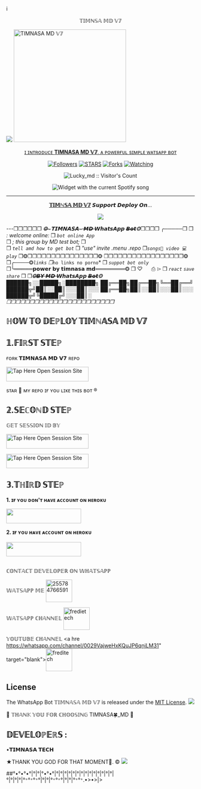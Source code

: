 i</h1> 
<p align="center">𝕋𝕀𝕄ℕ𝕊𝔸 𝕄𝔻 𝕍𝟟

 <a href="https://github.com/DenverCoder1/readme-typing-svg"><img src="https://readme-typing-svg.herokuapp.com?font=Time+New+Roman&color=red&size=25&center=true&vCenter=true&width=600&height=100&lines=𝕨𝕖𝕝𝕔𝕠𝕞𝕖'𝕥𝕠+𝕥𝕚𝕞𝕟𝕒𝕤𝕒+𝕞𝕕+𝕚𝕤+𝕥𝕖𝕔𝕙+𝕕𝕖𝕥𝕖𝕔𝕥𝕖𝕕.&𝕙𝕖𝕒𝕣𝕥;++;Self-taught+Back-Created+By,;Fredi+Ezra+Am+The,;Best+Is+Bot+For+You+To,;Deploy..<3"></a>
 <a href="https://whatsapp.com/channel/0029VajweHxKQuJP6qnjLM31/0029VaihcQv84Om8LP59fO3f">
 <img alt="TIMNASA MD 𝕍𝟟" height="300" src="https://files.catbox.moe/xosv2l.jpg">
  
</h1> 
<p align="center">ɪ ɪɴᴛʀᴏᴅᴜᴄᴇ <b>TIMNASA MD 𝕍𝟟</b>, ᴀ ᴘᴏᴡᴇʀғᴜʟ sɪᴍᴘʟᴇ ᴡᴀᴛsᴀᴘᴘ ʙᴏᴛ </p>

</p>
  <p align="center">
<a href="https://github.com/fred1e?tab=followers"><img title="Followers" src="https://img.shields.io/github/followers/Fred1e?label=Followers&style=social"></a>
<a href="https://github.com/Fred1e/lucky_md/stargazers/"><img title="STARS" src="https://img.shields.io/github/stars/Fred1e/lucky_md?&style=social"></a>
<a href="https://github.com/Fred1e/lucky_md/network/members"><img title="Forks" src="https://img.shields.io/github/forks/Fred1e/lucky_md?style=social"></a>
<a href="https://github.com/Fred1e/lucky_md/watchers"><img title="Watching" src="https://img.shields.io/github/watchers/Fred1e/lucky_md?label=Watching&style=social"></a>

</p>
<p align="center"><img src="https://files.catbox.moe/xosv2l.jpg" alt="Lucky_md :: Visitor's Count"/></p>

</a>
  <div align="center">
  <img src="https://spogit.vercel.app/api?theme=dark&black=true&scan=true" alt="Widget with the current Spotify song"  />
</div>

---

<p align="center">
  <a href="https://github.com/Fred1e/Lucky_md"><b>𝕋𝕀𝕄ℕ𝕊𝔸 𝕄𝔻 𝕍𝟟</b></a> 𝙎𝙪𝙥𝙥𝙤𝙧𝙩 𝘿𝙚𝙥𝙡𝙤𝙮 𝙊𝙣...
</p>

<p align="center">
  <a href="https://youtu.be/izoxfW3anrU"><img src="https://img.shields.io/badge/CodeSpace-green?colorA=%23ff000&colorB=%23017e40&style=for-the-badge&logo=git&logoColor=white"></a>
</p>


---❒❒❒❒❒❒ *❂̶~𝗧𝗜𝗠𝗡𝗔𝗦𝗔~ ̶𝙈̶𝘿̶ ̶𝙒𝙝𝙖𝙩𝙨𝘼𝙥𝙥 𝘽̶𝙤̶𝙩̶❂*❒❒❒❒ ╭─────❒
❒ *: welcome online:*
❒ *`bot online App`*  
❒ *; this group by MD test bot;*
❒       
❒ *`tell amd how to get bot`*
❒ *"use"* *invite .menu .repo*
❒*`songs💬 video 💻play`* ❒❂❒❒❒❒❒❒❒❒❒❒❒❒❒❒❒❂
❒❒❒❒❒❒❒❒❒❒❒❒❒❒❒❒❒❂ 
❒╭────❂*`links`
❒*`no links no porno`*
❒ *`suppot bot only`*
❒╰═════𝗽𝗼𝘄𝗲𝗿 𝗯𝘆 𝘁𝗶𝗺𝗻𝗮𝘀𝗮 𝗺𝗱════════❂ 
❒       ♡              ⎙               ⌲ 
❒ *`react`* *`save`*  *`share`*
❒
❒*❂̶𝘽̶𝙔̶ ̶𝙈̶𝘿̶ ̶𝙒𝙝𝙖𝙩𝙨𝘼𝙥𝙥 𝘽̶𝙤̶𝙩̶❂*
██████╗░░█████╗░████████╗ ██╔══██╗██╔══██╗╚══██╔══╝ ██████╦╝██║░░██║░░░██║░░░ ██╔══██╗██║░░██║░░░██║░░░ ██████╦╝╚█████╔╝░░░██║░
*❒❒❒❒❒❒❒❒❒❒❒❒❒❒❒❒❒❒❒❒❒❒❒*





## ℍ𝕆𝕎 𝕋𝕆 𝔻𝔼ℙ𝕃𝕆𝕐 𝕋𝕀𝕄ℕ𝔸𝕊𝔸 𝕄𝔻 𝕍𝟟


## 𝟙.𝔽𝕀ℝ𝕊𝕋 𝕊𝕋𝔼ℙ 
ғᴏʀᴋ 𝗧𝗜𝗠𝗡𝗔𝗦𝗔 𝗠𝗗 𝗩𝟳 ʀᴇᴘᴏ


<a href="https://github.com/Fred1e/LUCKY_MD/fork"><img title="Tap Here Open Session Site" src="https://img.shields.io/badge/𝔽𝕆ℝ𝕂 𝕋ℍ𝕀𝕊 ℝ𝔼ℙ𝕆-h?color=black&style=for-the-badge&logo=msi" width="220" height="38.45"/></a></p>

sᴛᴀʀ 🌟 ᴍʏ ʀᴇᴘᴏ ɪғ ʏᴏᴜ ʟɪᴋᴇ ᴛʜɪs ʙᴏᴛ ®️


## 𝟚.𝕊𝔼ℂ𝕆ℕ𝔻 𝕊𝕋𝔼ℙ 


 𝔾𝔼𝕋 𝕊𝔼𝕊𝕊𝕀𝕆ℕ 𝕀𝔻 𝔹𝕐
 

<a href="https://lucky-md-qycm.onrender.com"><img title="Tap Here Open Session Site" src="https://img.shields.io/badge/ℚℝ ℂ𝕆𝔻𝔼-h?color=black&style=for-the-badge&logo=msi" width="220" height="38.45"/></a></p>


 
<a href="https://andbad-qr.onrender.com/"><img title="Tap Here Open Session Site" src="https://img.shields.io/badge/𝕊𝕀𝕋𝔼 𝔽𝕆ℝ ℙ𝔸𝕀ℝ-h?color=black&style=for-the-badge&logo=msi" width="220" height="38.45"/></a></p>


## 𝟛.𝕋ℍ𝕀ℝ𝔻 𝕊𝕋𝔼ℙ 
**1. ɪғ ʏᴏᴜ ᴅᴏɴ'ᴛ ʜᴀᴠᴇ ᴀᴄᴄᴏᴜɴᴛ ᴏɴ ʜᴇʀᴏᴋᴜ**

<a href="https://signup.heroku.com">
 <img src="https://img.shields.io/badge/ℂℝ𝔼𝔸𝕋𝔼%20𝔸ℂℂ𝕆𝕌ℕ𝕋%20ℕ𝕆𝕎-black?style=for-the-badge&logo=heroku" width="200" height="38.45"/></a></p>

**2. ɪғ ʏᴏᴜ ʜᴀᴠᴇ ᴀᴄᴄᴏᴜɴᴛ ᴏɴ ʜᴇʀᴏᴋᴜ**       
<br>
<a href="https://dashboard.heroku.com/new?template=https://github.com/Fred1e/Lucky_Md/tree/main">
 <img src="https://img.shields.io/badge/𝔻𝔼ℙ𝕃𝕆𝕐%20𝕋𝕆%20ℍ𝔼ℝ𝕆𝕂𝕌-black?style=for-the-badge&logo=heroku" width="200" height="38.45"/></a></p>


##



ℂ𝕆ℕ𝕋𝔸ℂ𝕋 𝔻𝔼𝕍𝔼𝕃𝕆ℙ𝔼ℝ 𝕆ℕ 𝕎ℍ𝔸𝕋𝕊𝔸ℙℙ 

𝕎𝔸𝕋𝕊𝔸ℙℙ 𝕄𝔼
<a href="https://wa.me/message/J2ZL2GNK4GIUA1" target="blank"><img align="center" src="https://raw.githubusercontent.com/rahuldkjain/github-profile-readme-generator/master/src/images/icons/Social/whatsapp.svg" alt="255784766591" height="60" width="70" /></a>

𝕎𝔸𝕋𝕊𝔸ℙℙ ℂℍ𝔸ℕℕ𝔼𝕃
<a href="https://whatsapp.com/channel/0029VajweHxKQuJP6qnjLM31/0029VaihcQv84Om8LP59fO3f" target="blank"><img align="center" src="https://raw.githubusercontent.com/rahuldkjain/github-profile-readme-generator/master/src/images/icons/Social/whatsapp.svg" alt="fredietech" height="60" width="70" /></a>

𝕐𝕆𝕌𝕋𝕌𝔹𝔼 ℂℍ𝔸ℕℕ𝔼𝕃
<a hre https://whatsapp.com/channel/0029VajweHxKQuJP6qnjLM31" target="blank"><img align="center" src="https://raw.githubusercontent.com/rahuldkjain/github-profile-readme-generator/master/src/images/icons/Social/youtube.svg" alt="freditech" height="60" width="70" /></a>


## License

The WhatsApp Bot 𝕋𝕀𝕄ℕ𝔸𝕊𝔸 𝕄𝔻 𝕍𝟟 is released under the [MIT License](https://opensource.org/licenses/MIT).
<a><img src='https://i.imgur.com/LyHic3i.gif'/></a>

🌟 𝕋ℍ𝔸ℕ𝕂 𝕐𝕆𝕌 𝔽𝕆ℝ ℂℍ𝕆𝕆𝕊𝕀ℕ𝔾 TIMNASA🍀_MD 🌟


## 𝔻𝔼𝕍𝔼𝕃𝕆ℙ𝔼ℝ𝕊 :
   •𝗧𝗜𝗠𝗡𝗔𝗦𝗔 𝗧𝗘𝗖𝗛


 
★THANK YOU GOD FOR THAT MOMENT🙏. ©
<a><img src='https://i.imgur.com/LyHic3i.gif'/></a>

 ##°•°•°•°|°|°|°•°•°|°|°|°|°|°|°|°|°|°|°|°|°|°|°|    
°|°|°|°|°`°`°`°`°`°`°|°|°|°`°`°`°`°|°|°|°`°`°`°`.•>•>|>

